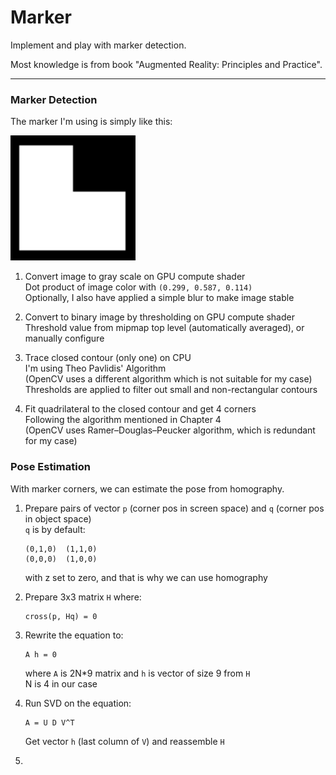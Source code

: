 # Marker
Implement and play with marker detection.

Most knowledge is from book "Augmented Reality: Principles and Practice".

------

### Marker Detection

The marker I'm using is simply like this:  

<img src="marker.png" width="200" alt="marker">

1. Convert image to gray scale on GPU compute shader  
   Dot product of image color with `(0.299, 0.587, 0.114)`  
   Optionally, I also have applied a simple blur to make image stable  

2. Convert to binary image by thresholding on GPU compute shader  
   Threshold value from mipmap top level (automatically averaged), or manually configure  

3. Trace closed contour (only one) on CPU  
   I'm using Theo Pavlidis' Algorithm  
   (OpenCV uses a different algorithm which is not suitable for my case)  
   Thresholds are applied to filter out small and non-rectangular contours  

4. Fit quadrilateral to the closed contour and get 4 corners  
   Following the algorithm mentioned in Chapter 4  
   (OpenCV uses Ramer–Douglas–Peucker algorithm, which is redundant for my case)

### Pose Estimation

With marker corners, we can estimate the pose from homography.  

1. Prepare pairs of vector `p` (corner pos in screen space) and `q` (corner pos in object space)  
   `q` is by default:
   ```
   (0,1,0)  (1,1,0)
   (0,0,0)  (1,0,0)
   ```
   with z set to zero, and that is why we can use homography  

2. Prepare 3x3 matrix `H` where:
   ```
   cross(p, Hq) = 0
   ```

3. Rewrite the equation to:
   ```
   A h = 0
   ```
   where `A` is 2N*9 matrix and `h` is vector of size 9 from `H`  
   N is 4 in our case  

4. Run SVD on the equation:
   ```
   A = U D V^T
   ```
   Get vector `h` (last column of `V`) and reassemble `H`  

5.  